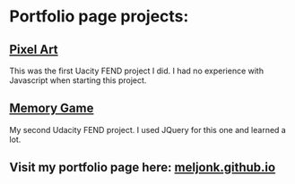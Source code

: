 # Portfolio page projects:

## [Pixel Art](https://meljonk.github.io/PixelArtMaker/index.html)
This was the first Uacity FEND project I did. I had no experience with Javascript when starting this project.

## [Memory Game](https://meljonk.github.io/Memory/index.html)
My second Udacity FEND project. I used JQuery for this one and learned a lot.

## Visit my portfolio page here: [meljonk.github.io](https://meljonk.github.io/)
